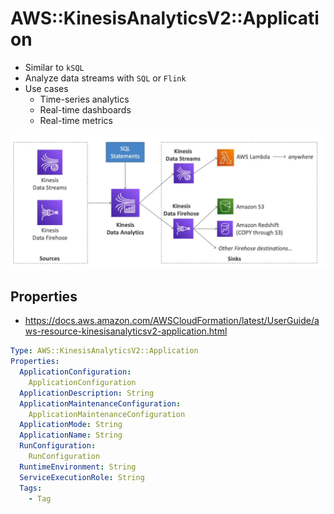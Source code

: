 # AWS::KinesisAnalyticsV2::Application

- Similar to `kSQL`
- Analyze data streams with `SQL` or `Flink`
- Use cases
  - Time-series analytics
  - Real-time dashboards
  - Real-time metrics

![Data Analytics](.images/kinesis-data-analytics.png)

## Properties

- <https://docs.aws.amazon.com/AWSCloudFormation/latest/UserGuide/aws-resource-kinesisanalyticsv2-application.html>

```yaml
Type: AWS::KinesisAnalyticsV2::Application
Properties:
  ApplicationConfiguration:
    ApplicationConfiguration
  ApplicationDescription: String
  ApplicationMaintenanceConfiguration:
    ApplicationMaintenanceConfiguration
  ApplicationMode: String
  ApplicationName: String
  RunConfiguration:
    RunConfiguration
  RuntimeEnvironment: String
  ServiceExecutionRole: String
  Tags:
    - Tag
```
